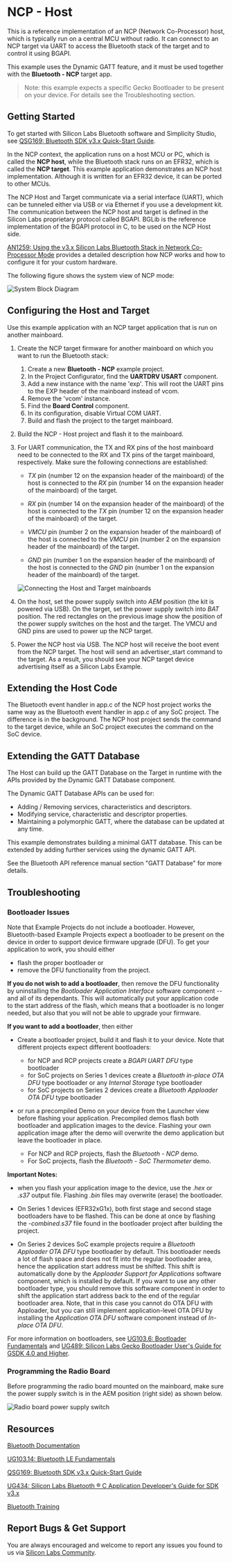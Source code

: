 # NCP - Host

This is a reference implementation of an NCP (Network Co-Processor) host, which is typically run on a central MCU without radio. It can connect to an NCP target via UART to access the Bluetooth stack of the target and to control it using BGAPI.

This  example uses the Dynamic GATT feature, and it must be used together with the **Bluetooth - NCP** target app.

> Note: this example expects a specific Gecko Bootloader to be present on your device. For details see the Troubleshooting section.

## Getting Started

To get started with Silicon Labs Bluetooth software and Simplicity Studio, see [QSG169: Bluetooth SDK v3.x Quick-Start Guide](https://www.silabs.com/documents/public/quick-start-guides/qsg169-bluetooth-sdk-v3x-quick-start-guide.pdf).

In the NCP context, the application runs on a host MCU or PC, which is called the **NCP host**, while the Bluetooth stack runs on an EFR32, which is called the **NCP target**. This example application demonstrates an NCP host implementation. Although it is written for an EFR32 device, it can be ported to other MCUs.

The NCP Host and Target communicate via a serial interface (UART), which can be tunneled either via USB or via Ethernet if you use a development kit. The communication between the NCP host and target is defined in the Silicon Labs proprietary protocol called BGAPI. BGLib is the reference implementation of the BGAPI protocol in C, to be used on the NCP Host side.

[AN1259: Using the v3.x Silicon Labs Bluetooth Stack in Network Co-Processor Mode](https://www.silabs.com/documents/public/application-notes/an1259-bt-ncp-mode-sdk-v3x.pdf) provides a detailed description how NCP works and how to configure it for your custom hardware.

The following figure shows the system view of NCP mode:

![System Block Diagram](image/readme_img1.png)

## Configuring the Host and Target

Use this example application with an NCP target application that is run on another mainboard.

1. Create the NCP target firmware for another mainboard on which you want to run the Bluetooth stack:

    1. Create a new **Bluetooth - NCP** example project.
    2. In the Project Configurator, find the **UARTDRV USART** component.
    3. Add a new instance with the name 'exp'. This will root the UART pins to the EXP header of the mainboard instead of vcom.
    4. Remove the 'vcom' instance.
    5. Find the **Board Control** component.
    6. In its configuration, disable Virtual COM UART.
    7. Build and flash the project to the target mainboard.

2. Build the NCP - Host project and flash it to the mainboard.

3. For UART communication, the TX and RX pins of the host mainboard need to be connected to the RX and TX pins of the target mainboard, respectively. Make sure the following connections are established:

    - *TX* pin (number 12 on the expansion header of the mainboard) of the host is connected to the *RX* pin (number 14 on the expansion header of the mainboard) of the target.

    - *RX* pin (number 14 on the expansion header of the mainboard) of the host is connected to the *TX* pin (number 12 on the expansion header of the mainboard) of the target.

    - *VMCU* pin (number 2 on the expansion header of the mainboard) of the host is connected to the *VMCU* pin (number 2 on the expansion header of the mainboard) of the target.

    - *GND* pin (number 1 on the expansion header of the mainboard) of the host is connected to the *GND* pin (number 1 on the expansion header of the mainboard) of the target.

    ![Connecting the Host and Target mainboards](image/readme_img2.png)

4. On the host, set the power supply switch into *AEM* position (the kit is powered via USB). On the target, set the power supply switch into *BAT* position. The red rectangles on the previous image show the position of the power supply switches on the host and the target. The VMCU and GND pins are used to power up the NCP target.

5. Power the NCP host via USB. The NCP host will receive the boot event from the NCP target. The host will send an advertiser_start command to the target. As a result, you should see your NCP target device advertising itself as a Silicon Labs Example.

## Extending the Host Code

The Bluetooth event handler in app.c of the NCP host project works the same way as the Bluetooth event handler in app.c of any SoC project. The difference is in the background. The NCP host project sends the command to the target device, while an SoC project executes the command on the SoC device.

## Extending the GATT Database

The Host can build up the GATT Database on the Target in runtime with the APIs provided by the Dynamic GATT Database component.

The Dynamic GATT Database APIs can be used for:

- Adding / Removing services, characteristics and descriptors.
- Modifying service, characteristic and descriptor properties.
- Maintaining a polymorphic GATT, where the database can be updated at any time.

This example demonstrates building a minimal GATT database. This can be extended by adding further services using the dynamic GATT API.

See the Bluetooth API reference manual section "GATT Database" for more details.

## Troubleshooting

### Bootloader Issues

Note that Example Projects do not include a bootloader. However, Bluetooth-based Example Projects expect a bootloader to be present on the device in order to support device firmware upgrade (DFU). To get your application to work, you should either 
- flash the proper bootloader or
- remove the DFU functionality from the project.

**If you do not wish to add a bootloader**, then remove the DFU functionality by uninstalling the *Bootloader Application Interface* software component -- and all of its dependants. This will automatically put your application code to the start address of the flash, which means that a bootloader is no longer needed, but also that you will not be able to upgrade your firmware.

**If you want to add a bootloader**, then either 
- Create a bootloader project, build it and flash it to your device. Note that different projects expect different bootloaders:
  - for NCP and RCP projects create a *BGAPI UART DFU* type bootloader
  - for SoC projects on Series 1 devices create a *Bluetooth in-place OTA DFU* type bootloader or any *Internal Storage* type bootloader
  - for SoC projects on Series 2 devices create a *Bluetooth Apploader OTA DFU* type bootloader

- or run a precompiled Demo on your device from the Launcher view before flashing your application. Precompiled demos flash both bootloader and application images to the device. Flashing your own application image after the demo will overwrite the demo application but leave the bootloader in place. 
  - For NCP and RCP projects, flash the *Bluetooth - NCP* demo.
  - For SoC projects, flash the *Bluetooth - SoC Thermometer* demo.

**Important Notes:** 
- when you flash your application image to the device, use the *.hex* or *.s37* output file. Flashing *.bin* files may overwrite (erase) the bootloader.

- On Series 1 devices (EFR32xG1x), both first stage and second stage bootloaders have to be flashed. This can be done at once by flashing the *-combined.s37* file found in the bootloader project after building the project.

- On Series 2 devices SoC example projects require a *Bluetooth Apploader OTA DFU* type bootloader by default. This bootloader needs a lot of flash space and does not fit into the regular bootloader area, hence the application start address must be shifted. This shift is automatically done by the *Apploader Support for Applications* software component, which is installed by default. If you want to use any other bootloader type, you should remove this software component in order to shift the application start address back to the end of the regular bootloader area. Note, that in this case you cannot do OTA DFU with Apploader, but you can still implement application-level OTA DFU by installing the *Application OTA DFU* software component instead of *In-place OTA DFU*.

For more information on bootloaders, see [UG103.6: Bootloader Fundamentals](https://www.silabs.com/documents/public/user-guides/ug103-06-fundamentals-bootloading.pdf) and [UG489: Silicon Labs Gecko Bootloader User's Guide for GSDK 4.0 and Higher](https://cn.silabs.com/documents/public/user-guides/ug489-gecko-bootloader-user-guide-gsdk-4.pdf).


### Programming the Radio Board

Before programming the radio board mounted on the mainboard, make sure the power supply switch is in the AEM position (right side) as shown below.

![Radio board power supply switch](image/readme_img0.png)


## Resources

[Bluetooth Documentation](https://docs.silabs.com/bluetooth/latest/)

[UG103.14: Bluetooth LE Fundamentals](https://www.silabs.com/documents/public/user-guides/ug103-14-fundamentals-ble.pdf)

[QSG169: Bluetooth SDK v3.x Quick-Start Guide](https://www.silabs.com/documents/public/quick-start-guides/qsg169-bluetooth-sdk-v3x-quick-start-guide.pdf)

[UG434: Silicon Labs Bluetooth ® C Application Developer's Guide for SDK v3.x](https://www.silabs.com/documents/public/user-guides/ug434-bluetooth-c-soc-dev-guide-sdk-v3x.pdf)

[Bluetooth Training](https://www.silabs.com/support/training/bluetooth)

## Report Bugs & Get Support

You are always encouraged and welcome to report any issues you found to us via [Silicon Labs Community](https://www.silabs.com/community).